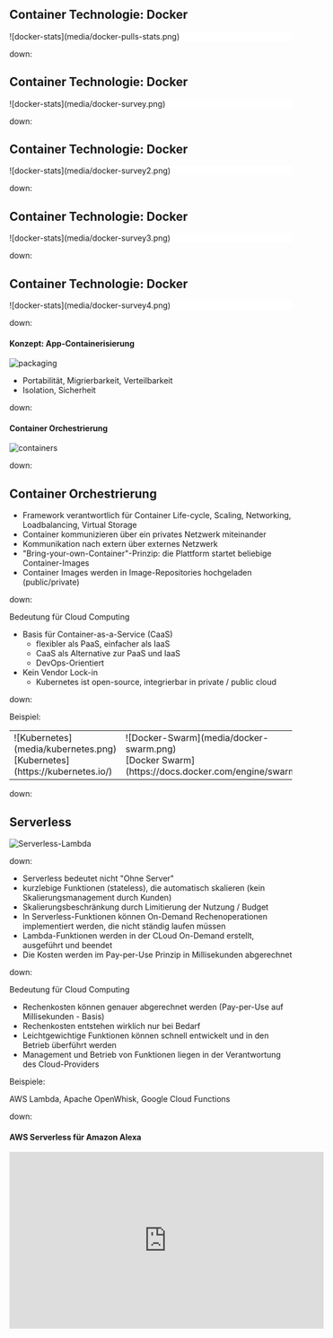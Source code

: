 ## Container Technologie: Docker

<div style="background-color: #ffffff;">
![docker-stats](media/docker-pulls-stats.png)
</div>

down:

## Container Technologie: Docker

<div style="background-color: #ffffff;">
![docker-stats](media/docker-survey.png)
</div>

down:

## Container Technologie: Docker

<div style="background-color: #ffffff;">
![docker-stats](media/docker-survey2.png)
</div>

down:

## Container Technologie: Docker

<div style="background-color: #ffffff;">
![docker-stats](media/docker-survey3.png)
</div>

down:

## Container Technologie: Docker

<div style="background-color: #ffffff;">
![docker-stats](media/docker-survey4.png)
</div>

down:

#### Konzept: App-Containerisierung

![packaging](media/packaging.gif)

* Portabilität, Migrierbarkeit, Verteilbarkeit
* Isolation, Sicherheit

down:

#### Container Orchestrierung

![containers](media/containers.gif)

down:

## Container Orchestrierung

* Framework verantwortlich für Container Life-cycle, Scaling, Networking, Loadbalancing, Virtual Storage
* Container kommunizieren über ein privates Netzwerk miteinander
* Kommunikation nach extern über externes Netzwerk
* "Bring-your-own-Container"-Prinzip: die Plattform startet beliebige Container-Images
* Container Images werden in Image-Repositories hochgeladen (public/private)

down:

Bedeutung für Cloud Computing

* Basis für Container-as-a-Service (CaaS)
  * flexibler als PaaS, einfacher als IaaS
  * CaaS als Alternative zur PaaS und IaaS
  * DevOps-Orientiert
* Kein Vendor Lock-in
  * Kubernetes ist open-source, integrierbar in private / public cloud

down:

Beispiel:

<div class="stretch">
<table>
<tr>
  <td width="40%" height="40%">
    ![Kubernetes](media/kubernetes.png)
    <br>
    [Kubernetes](https://kubernetes.io/)</td>
  <td width="40%" height="40%">
    ![Docker-Swarm](media/docker-swarm.png)
    <br>
    [Docker Swarm](https://docs.docker.com/engine/swarm/)</td>
</tr>
</table>
</div>

down:

## Serverless

![Serverless-Lambda](media/Lambda_HowItWorks.png)

down:

* Serverless bedeutet nicht "Ohne Server"
* kurzlebige Funktionen (stateless), die automatisch skalieren (kein Skalierungsmanagement durch Kunden)
* Skalierungsbeschränkung durch Limitierung der Nutzung / Budget
* In Serverless-Funktionen können On-Demand Rechenoperationen implementiert werden, die nicht ständig laufen müssen
* Lambda-Funktionen werden in der CLoud On-Demand erstellt, ausgeführt und beendet
* Die Kosten werden im Pay-per-Use Prinzip in Millisekunden abgerechnet

down:

Bedeutung für Cloud Computing

* Rechenkosten können genauer abgerechnet werden (Pay-per-Use auf Millisekunden - Basis)
* Rechenkosten entstehen wirklich nur bei Bedarf
* Leichtgewichtige Funktionen können schnell entwickelt und in den Betrieb überführt werden
* Management und Betrieb von Funktionen liegen in der Verantwortung des Cloud-Providers

Beispiele:

AWS Lambda, Apache OpenWhisk, Google Cloud Functions

down:

#### AWS Serverless für Amazon Alexa

<iframe width="560" height="315" src="https://www.youtube.com/embed/UOEIH2l9z7c" frameborder="0" allowfullscreen></iframe>
